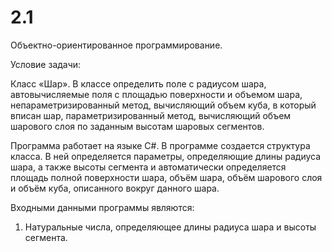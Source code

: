 2.1
===
Объектно-ориентированное программирование.

Условие задачи:

Класс «Шар». В классе определить поле с радиусом шара, автовычисляемые поля с площадью поверхности и объемом шара, непараметризированный метод, вычисляющий объем куба, в который вписан шар, параметризированный метод, вычисляющий объем шарового слоя по заданным высотам шаровых сегментов.

Программа работает на языке С#. В программе создается структура класса. В ней определяется параметры, определяющие длины радиуса шара, а также высоты сегмента и автоматически определяется площадь полной поверхности шара, объём шара, объём шарового слоя и объём куба, описанного вокруг данного шара.

Входными данными программы являются:

1. Натуральные числа, определяющее длины радиуса шара и высоты сегмента.

